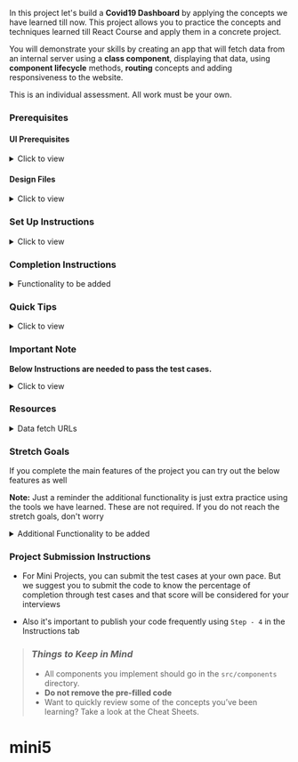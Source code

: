 In this project let's build a **Covid19 Dashboard** by applying the concepts we have learned till now. This project allows you to practice the concepts and techniques learned till React Course and apply them in a concrete project.

You will demonstrate your skills by creating an app that will fetch data from an internal server using a **class component**, displaying that data, using **component lifecycle** methods, **routing** concepts and adding responsiveness to the website.

This is an individual assessment. All work must be your own.

### Prerequisites

#### UI Prerequisites

<details>
<summary>Click to view</summary>

- What is Figma?
  - Figma is a vector graphics editor and prototyping tool which is primarily web-based. You can check more info on the <a href="https://www.figma.com/" target="_blank">Website</a>
- Create a Free account in Figma
  - Kindly follow the instructions as shown in <a href="https://www.youtube.com/watch?v=hrHL2VLMl7g" target="_blank">this</a> video to create a Free Figma account. Watch the video upto **00:55**
- How to Check CSS in Figma?
  - Kindly follow the instructions as shown in <a href="https://youtu.be/B242nuM3y2s?t=80" target="_blank">this</a> video to check CSS in the Figma screen. Watch the video upto **02:45**
- Export Images in Figma screen

  - Kindly follow the instructions as shown in <a href="https://www.youtube.com/watch?v=NpzL1MONwaw" target="_blank">this</a> video to export images from the Figma screen
  - Click on the Export button to get Export options as shown in the below image

  <div style="text-align:center;margin:10px 0px 0px 45px;width:200px;">
    <img src="https://assets.ccbp.in/frontend/react-js/figma-export-option.png" />
  </div>

- Upload your exported images from Figma to Cloudinary and get image URLs from Cloudinary. Refer <a href="https://learning.ccbp.in/projects/course?c_id=fe4c935d-3ad5-4bb8-a1a5-9b045ae70010&s_id=2f72d6fe-09a7-4c0a-b0db-196740c853a0&t_id=6535e48d-fb4e-45c4-9654-3da423c79e26" target="_blank">this</a> session for better understanding

</details>

#### Design Files

<details>
<summary>Click to view</summary>

- You can check the **Design Files** for different devices <a href="https://www.figma.com/file/lGl9tRXcsmxicjTITM2A8P/Covid19_Dashboard?node-id=0%3A1" target="_blank" >here</a>

</details>

### Set Up Instructions

<details>
<summary>Click to view</summary>

- Download dependencies by running `npm install`
- Start up the app using `npm start`
</details>

### Completion Instructions

<details>
<summary>Functionality to be added</summary>

The app must have the following functionalities

- Users should be able to navigate to Home, About routes using links in Navbar
- The website should be responsive in mobile view, tablet view as well (Use Media Queries to achieve the responsive website)

- **Home Route**

  - An HTTP GET request should be made to the Home Route API URL
    - **_Loader_** should be displayed while fetching the data
    - After the data is fetched successfully,
      - Stats of **Confirmed**, **Active**, **Recovered**, **Deceased** cases of **India** should be equal to the respective data received from the response
      - List of State/UT should be displayed with corresponding **Confirmed**, **Active**, **Recovered**, **Deceased** cases count
      - When the **Ascending Icon** (**FcGenericSortingAsc** react-icon) is clicked, then the list of State/UT should be sorted with **Ascending Order** based on State/UT name
      - When the **Descending Icon** (**FcGenericSortingDesc** react-icon) is clicked, then the list of State/UT should be sorted with **Descending Order** based on State/UT name
  - Footer should be displayed as shown in the Figma

- **Search Functionality**

  - Search should be case **insensitive**. This means Searching for `AN` or `an` or `An` should give the same search results
  - When the State/UT is searched by using the State/UT name, then the list of State/UT names matched with the search text should be displayed
  - When the Specific State/UT is clicked in the searched State/UT, then the page should be navigated to the Specific State/UT

- **State-Specific Route**

  - An HTTP GET request should be made to the State-Specific Route API URL
    - **_Loader_** should be displayed while fetching the data
    - After the data is fetched successfully,
      - State name and last updated date should be equal to the State name received from the response
      - Stats of **Confirmed**, **Active**, **Recovered**, **Deceased** cases of specific state should be equal to the respective data received from the response
      - Tested count should be equal to the tested count received from the response
      - Initially districts with Descending order of their **Confirmed Cases** should be displayed in the Top Districts
      - When the **Active Cases** card is clicked, then the Top Districts and **Bar Graph** should be changed to **Descending order** by their **Active Cases** count
      - When the **Confirmed Cases** card is clicked, then the Top Districts and **Bar Graph** should be changed to **Descending order** by their **Confirmed Cases** count
      - When the **Recovered Cases** card is clicked, then the Top Districts and **Bar Graph** should be changed to **Descending order** by their **Recovered Cases** count
      - When the **Deceased Cases** card is clicked, then the Top Districts and **Bar Graph** should be changed to **Descending order** by their **Deceased Cases** count
      - **Bar Graph** should be displayed with the last 10 days of Covid19 cases data
      - Initially for Spread Trends, **Daily Data** should be displayed
    - Footer should be displayed as shown in the Figma

- **Not Found Route**

  - When a random path is provided in the URL, then the page should be navigated to the Not Found Route

- **About Route**

  - An HTTP GET request should be made to the About Route API URL
    - **_Loader_** should be displayed while fetching the data
    - After the data is fetched successfully, the response received should be displayed
    - List of **faqs** should be displayed
    - Footer should be displayed as shown in the Figma

- **Header**

  - When the **COVID19INDIA** heading element in the Header is clicked, then the page should be navigated to the Home Route
  - When the **Home** link in the Header is clicked, then the page should be navigated to the Home Route
  - When the **About** link in the Header is clicked, then the page should be navigated to the My About Route

</details>

### Quick Tips

<details>
<summary>Click to view</summary>

- Conversion of Object items to Array Items <a href="https://codesandbox.io/s/conversion-of-object-items-to-array-items-vyy1s" target="_blank">CodeSandbox</a>
- Use React Charts package to implement given charts
  - React charts <a href="https://www.npmjs.com/package/recharts" target="_blank" >Documentation</a>.
  - Line chart and Bar Chart implementation <a href="https://codesandbox.io/s/line-chart-and-bar-chart-implementation-forked-vghxj?file=/src/App.js" target="_blank">CodeSandbox</a>
  - Multi area chart implementation <a href="https://codesandbox.io/s/multi-area-chart-implementation-dkhyc?file=/src/App.js" target="_blank">CodeSandbox</a>
- Implement Select fields using this package
  - React select <a href="https://www.npmjs.com/package/react-select/v/2.4.3" target="_blank">Documentation</a>
  - React select implementation <a href="https://codesandbox.io/s/react-select-dropdown-example-forked-4ssev" target="_blank">CodeSandbox</a>
- Usage of extracting date wise stats <a href="https://codesandbox.io/s/getting-specific-state-datewise-data-j4vus" target="_blank">CodeSandbox</a>

</details>

### Important Note

**Below Instructions are needed to pass the test cases.**

<details>
<summary>Click to view</summary>

- **Note:**

  - Don't use any third-party packages other than packages mentioned in the **Quick Tips**

  - For Mini Projects, you have to use normal HTML elements to style the React Components. Usage of `styled-components` (CSS in JS) to style React components are not supported in Mini Projects. Test cases won't be passed, if you use styled-components

  - Refer to the below Example for the usage of `testid` in the HTML elements

    - Example: `<div testid="countryWideConfirmedCases" className="country-wide-confirmed-cases"/>`

  - Get all states data from the response of Get Countrywide covid19 cases API by mapping the state's list that we have provided you in the App.js file

  - If you receive any type of covid19 cases count of a state as undefined from the API call, store that value as 0

  - Example:- You have received the confirmed cases count, population for the State Goa as undefined so instead of storing undefined store confirmed cases of Goa as 0. Like this for all states and districts store 0 if you receive any count as undefined

  - Your code will contain a `Counter` Component in the path `src/components` you can modify the component based on your use case or you can ignore it

  - Formulae for active cases `activeCases = confirmedCases-(recoveredCases+deceasedCases)`

  - Adding individual states Covid19 data will give you national wide Covid19 data

  - **Don't wrap** the `Bar Chart` or `Line Chart` with `ResponsiveContainer`

- Routes:

  - The Home Route should contain the pathname as `/`

  - The State-specific Route should contain the pathname as `/state/:stateCode`

    - **Note:** use the particular state code in place of id

  - The About Route should contain the pathname as `/about`

- Header:

  - Your code should contain a `Header` Component in the path `src/components`

- Footer:

  - Your code should contain a `Footer` Component in the path `src/components`

  - The Footer component should consist of all social icons from the `react-icons` third-party library

  - The Footer component should consist of the `VscGithubAlt` react icon

  - The Footer component should consist of the `FiInstagram` react icon

  - The Footer component should consist of the `FaTwitter` react icon

- Home Route:

  - The Loader container should contain the test id with value as `homeRouteLoader`

  - The States Search results unordered list should contain the test id with value as `searchResultsUnorderedList`

  - The Search bar should contain the `BsSearch` react icon

  - The State Search results list item should contain a `BiChevronRightSquare` react icon

  - The Confirmed cases card should contain the test id with value as `countryWideConfirmedCases`

  - The Confirmed cases image in the Confirmed cases container should contain the alt text as `country wide confirmed cases pic`

  - The Recovered cases card should contain the test id with value as `countryWideRecoveredCases`

  - The Recovered cases image in the Recovered cases container should contain the alt text as `country wide recovered cases pic`

  - The Active cases card should contain the test id with value as `countryWideActiveCases`

  - The Active cases image in the Active cases container should contain the alt text as `country wide active cases pic`

  - The Deceased cases card should contain the test id with value as `countryWideDeceasedCases`

  - The Deceased cases image in the Deceased cases container should contain the alt text as `country wide deceased cases pic`

  - The Statewise covid19 data table should contain the test id with value as `stateWiseCovidDataTable`

  - The `FcGenericSortingAsc` react icon should be wrapped with an HTML button element and the Button should contain the test id value as `ascendingSort`

  - The `FcGenericSortingDesc` react icon should be wrapped with an HTML button element and the Button should contain the test id value as `descendingSort`

  - Example:

    ```html
    <button type="button" testid="ascendingSort">
      <FcGenericSortingDesc />
    </button>
    ```

  - Place the ascending sort icon and descending sort icon in an HTML container element with the test id attribute value `stateWiseCovidDataTable`

  - Place the total countrywide confirmed cases count, the text `Confirmed` and the image of the confirmed case inside of the HTML container element with the test id attribute value `countryWideConfirmedCases`

  - Place the total countrywide active cases count, the text `Active` and the image of the active case inside of the HTML container element with the test id attribute value `countryWideActiveCases`

  - Place the total countrywide recovered cases count, the text `Recovered` and the image of the recovered case inside of the HTML container element with the test id attribute value `countryWideRecoveredCases`

  - Place the total countrywide deceased cases count, the text `Deceased` and the image of the deceased case inside of the HTML container element with the test id attribute value `countryWideDeceasedCases`

  - Wrap all the list items of the HTML unordered list element with the test id attribute value `searchResultsUnorderedList` with Link from `react-router-dom`

- State-specific Route

  - **NOTE:** Wrap all the Line charts with an HTML container element and assign test id attribute value as `lineChartsContainer` to that HTML container element

  - The GET State details API Loader container should contain the test id with value as `stateDetailsLoader`

  - The GET Timeline details API Loader container should contain the test id with value as `timelinesDataLoader`

  - The State-specific Confirmed cases card should contain the test id value as `stateSpecificConfirmedCasesContainer`

  - The State-specific confirmed cases image should contain the alt text as `state specific confirmed cases pic`

  - The State-specific Active cases card should contain the test id value as `stateSpecificActiveCasesContainer`

  - The State-specific confirmed cases image should contain the alt text as `state specific active cases pic`

  - The State-specific Recovered cases card should contain the test id value as `stateSpecificRecoveredCasesContainer`

  - The State-specific confirmed cases image should contain the alt text as `state specific recovered cases pic`

  - The State-specific Deceased cases card should contain the test id value as `stateSpecificDeceasedCasesContainer`

  - The State-specific confirmed cases image should contain the alt text as `state specific deceased cases pic`

  - Place the total State-specific confirmed cases count, the text `Confirmed` and the image of the confirmed case inside of the HTML container element with the test id attribute value `stateSpecificConfirmedCasesContainer`

  - Place the total State-specific active cases count, the text `Active` and the image of the active case inside of the HTML container element with the test id attribute value `stateSpecificActiveCasesContainer`

  - Place the total State-specific recovered cases count, the text `Recovered` and the image of the recovered case inside of the HTML container element with the test id attribute value `stateSpecificRecoveredCasesContainer`

  - Place the total State-specific deceased cases count, the text `Deceased` and the image of the deceased case inside of the HTML container element with the test id attribute value `stateSpecificDeceasedCasesContainer`

  - The Top Districts unordered list should contain the test id attribute with value as `topDistrictsUnorderedList`

- About Route

  - The Loader container should contain the test id value as `aboutRouteLoader`

  - The Faqs unordered list should contain the test id value as `faqsUnorderedList`

</details>

### Resources

<details>
<summary>Data fetch URLs</summary>

- Home Route:

  - Get stats of confirmed, active, recovered, deceased cases state wise (<u>sum of state wise data will give you national wise data</u>) :

    ```js
    'https://apis.ccbp.in/covid19-state-wise-data'

    ```

- State-Specific Route:

  - Get tested count, last updated date and stats of confirmed, active,recovered, deceased cases in specific states:

    ```js
    'https://apis.ccbp.in/covid19-state-wise-data'
    //(the response contains stats of all the States, you can use a state code (Ex:- "AP") to get specific state stats.)

    ```

  - Get districts (sort to show Top Districts):

    ```js
    'https://apis.ccbp.in/covid19-state-wise-data'
    //(the response contains stats of all the States, you can use a state code (Ex:- "AP") to get specific state stats.)

    ```

  - Sample Response for the API Url `https://apis.ccbp.in/covid19-state-wise-data`:

    ```json
    {
    "AP":{
      "districts":{
         "Anantapur":{
            "total":{
               "confirmed":157823,
               "deceased":1093,
               "recovered":156679,
               "tested":787085,
               "vaccinated1":2659813,
               "vaccinated2":1556657
            }
         }
      },
      "meta":{
         "date":"2021-10-28",
         "last_updated":"2021-10-28T20:20:18+05:30",
         "population":397000,
         "tested":{
            "date":"2021-10-27",
            "source":"https://dhs.andaman.gov.in/NewEvents/847.pdf"
         }
      },
      "total":{
         "confirmed":7651,
         "deceased":129,
         "recovered":7516,
         "tested":592748,
         "vaccinated1":293644,
         "vaccinated2":195689
      }
    }
      {...}
     }
    ```

  - Get timelines to show spread trends (use timelines data for rendering Bar chart, Line chart and other recharts by date-wise):

    ```js
    'https://apis.ccbp.in/covid19-timelines-data/AP'
    //(change state code in URL for other states)

    //(or)

    'https://apis.ccbp.in/covid19-timelines-data'
    //(the response contains stats of all the States, you can use a state code (Ex:- "AP") to get specific state stats.)

    ```

  - Sample Response

    ```json
    {
      "AN": {
        "dates": {
          "2021-09-09": {
            "total": {
              "confirmed": 7577,
              "deceased": 129,
              "recovered": 7441,
              "tested": 508157,
              "vaccinated1": 267126,
              "vaccinated2": 112124
            }
          },
          "2021-09-09": {...}
        }
      }
    }
    ```

- About Route:

  - Get faqs:

    ```js
    'https://apis.ccbp.in/covid19-faqs'

    ```

  - Sample Response

    ```json
    {
      "faq": [
        {
          "answer": "No.",
          "category": "General",
          "qno": "1",
          "question": "Are you official?"
        }
      ]
    }
    ```

    </details>

### Stretch Goals

If you complete the main features of the project you can try out the below features as well

**Note:** Just a reminder the additional functionality is just extra practice using the tools we have learned. These are not required. If you do not reach the stretch goals, don't worry

<details>
<summary>Additional Functionality to be added</summary>

- Users should be able to see Themes (Light & Dark) in Navbar
- **State-Specific Route**

  - India Map with Specific State should be highlighted

- **Vaccination Details Route**

  - An HTTP GET request should be made to the **Vaccination Details API URL**
    - **_Loader_** should be displayed while fetching the data
    - After the data is fetched successfully, the response received should be displayed
      - Page should contain the dropdowns to select state and district
      - Page should contain the sites Conducting Vaccination, total Registrations, Total Vaccination Doses sections
      - Page should contain the Vaccination Trends for both by **Doses** and **Ages** section

- **Data Fetch URLs**

  - **Vaccination Details Route:**

    - Get states data:

      ```js
      'https://apis.ccbp.in/covid19-state-ids'

      ```

    - Get Districts data (state specific):

      ```js
      'https://apis.ccbp.in/covid19-districts-data/2'
      //(change state id in URL)

      ```

    - Get sites conducting vaccination, total registrations, total vaccination, vaccination trends, vaccination - category, vaccination by age Details:

      ```js
      'https://apis.ccbp.in/covid19-vaccination-data'
      //(change date in URL)

      ```

</details>

### Project Submission Instructions

- For Mini Projects, you can submit the test cases at your own pace. But we suggest you to submit the code to know the percentage of completion through test cases and that score will be considered for your interviews

- Also it's important to publish your code frequently using `Step - 4` in the Instructions tab

> ### _Things to Keep in Mind_
>
> - All components you implement should go in the `src/components` directory.
> - **Do not remove the pre-filled code**
> - Want to quickly review some of the concepts you’ve been learning? Take a look at the Cheat Sheets.
# mini5
